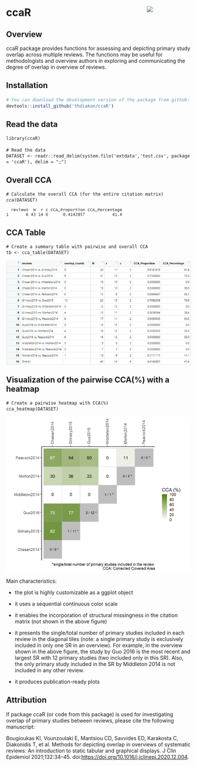 # ccaR <img src="https://user-images.githubusercontent.com/43422937/155933906-a15d2cf1-08c6-46e9-bb75-e19b69a229ea.png" align="right" width="120" />


## Overview

ccaR package provides functions for assessing and depicting primary study overlap across multiple reviews. The functions may be useful for methodologists and overview authors in exploring and communicating the degree of overlap in overview of reviews.

## Installation

``` r
# You can download the development version of the package from github:
devtools::install_github('thdiakon/ccaR')
```

## Read the data

```
library(ccaR)

# Read the data
DATASET <- readr::read_delim(system.file('extdata','test.csv', package = 'ccaR'), delim = ";")
```

## Overall CCA

```
# Calculate the overall CCA (for the entire citation matrix)
cca(DATASET)
```
<img src="man/figures/results_cca.PNG" align="center" width="320" />



## CCA Table

```
# Create a summary table with pairwise and overall CCA 
tb <- cca_table(DATASET)
```

<img src="man/figures/cca_table.PNG" align="center" width="620" />



## Visualization of the pairwise CCA(%) with a heatmap

```
# Create a pairwise heatmap with CCA(%)
cca_heatmap(DATASET)
```

<img src="man/figures/README-plot-1.PNG" align="center" width="620" />

Main characteristics:

-	the plot is highly customizable as a ggplot object

-	it uses a sequential continuous color scale 

-	it enables the incorporation of structural missingness in the citation matrix (not shown in the above figure)

-	it presents the single/total number of primary studies included in each review in the diagonal tiles (note: a single primary study is exclusively included in only one SR in an overview). For example, in the overview shown in the above figure, the study by Guo 2016 is the most recent and largest SR with 12 primary studies (two included only in this SR). Also, the only primary study included in the SR by Middleton 2014 is not included in any other review.

-	it produces publication-ready plots


## Attribution
If package ccaR (or code from this package) is used for investigating overlap of primary studies between reviews, please cite the following manuscript:

Bougioukas KI, Vounzoulaki E, Mantsiou CD, Savvides ED, Karakosta C, Diakonidis T, et al. Methods for depicting overlap in overviews of systematic reviews: An introduction to static tabular and graphical displays. J Clin Epidemiol 2021;132:34–45. doi:https://doi.org/10.1016/j.jclinepi.2020.12.004.

